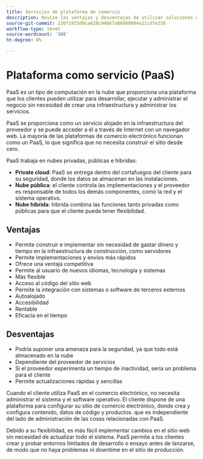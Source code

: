 ```yaml
---
title: Servicios de plataforma de comercio
description: Revise las ventajas y desventajas de utilizar soluciones de PaaS para su infraestructura de alojamiento para determinar qué es lo adecuado para su proyecto de comercio electrónico.
source-git-commit: 226f1925d9ca628c94b67a86888084a21cd7e336
workflow-type: tm+mt
source-wordcount: '368'
ht-degree: 0%

---
```



# Plataforma como servicio (PaaS)

PaaS es un tipo de computación en la nube que proporciona una plataforma que los clientes pueden utilizar para desarrollar, ejecutar y administrar el negocio sin necesidad de crear una infraestructura y administrar los servicios.

PaaS se proporciona como un servicio alojado en la infraestructura del proveedor y se puede acceder a él a través de Internet con un navegador web. La mayoría de las plataformas de comercio electrónico funcionan como un PaaS, lo que significa que no necesita construir el sitio desde cero.

PaaS trabaja en nubes privadas, públicas e híbridas:

- **Private cloud**: PaaS se entrega dentro del cortafuegos del cliente para su seguridad, donde los datos se almacenan en las instalaciones.
- **Nube pública**: el cliente controla las implementaciones y el proveedor es responsable de todos los demás componentes, como la red y el sistema operativo.
- **Nube híbrida**: híbrida combina las funciones tanto privadas como públicas para que el cliente pueda tener flexibilidad.

## Ventajas

- Permite construir e implementar sin necesidad de gastar dinero y tiempo en la infraestructura de construcción, como servidores
- Permite implementaciones y envíos más rápidos
- Ofrece una ventaja competitiva
- Permite al usuario de nuevos idiomas, tecnología y sistemas
- Más flexible
- Acceso al código del sitio web
- Permite la integración con sistemas o software de terceros externos
- Autoalojado
- Accesibilidad
- Rentable
- Eficacia en el tiempo

## Desventajas

- Podría suponer una amenaza para la seguridad, ya que todo está almacenado en la nube
- Dependiente del proveedor de servicios
- Si el proveedor experimenta un tiempo de inactividad, sería un problema para el
cliente
- Permite actualizaciones rápidas y sencillas

Cuando el cliente utiliza PaaS en el comercio electrónico, no necesita administrar el sistema y el software operativo. El cliente dispone de una plataforma para configurar su sitio de comercio electrónico, donde crea y configura contenido, datos de código y productos. que es independiente del lado de administración de las cosas relacionadas con PaaS.

Debido a su flexibilidad, es más fácil implementar cambios en el sitio web sin necesidad de actualizar todo el sistema. PaaS permite a los clientes crear y probar entornos limitados de desarrollo o ensayo antes de lanzarse, de modo que no haya problemas ni downtime en el sitio de producción.
